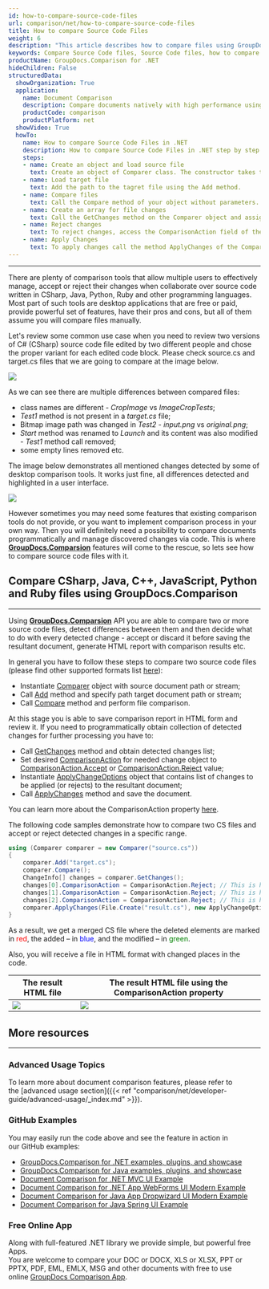 ```yaml
---
id: how-to-compare-source-code-files
url: comparison/net/how-to-compare-source-code-files
title: How to compare Source Code Files
weight: 6
description: "This article describes how to compare files using GroupDocs.Comparison for .NET. You will also learn how to compare two or more Source Code files and how to influence their comparison."
keywords: Compare Source Code files, Source Code files, how to compare Source Code files files, ComparisonAction,  ComparisonAction.Accept, ComparisonAction.Reject
productName: GroupDocs.Comparison for .NET
hideChildren: False
structuredData:
  showOrganization: True
  application:    
    name: Document Comparison   
    description: Compare documents natively with high performance using C# language and GroupDocs.Comparison for .NET
    productCode: comparison
    productPlatform: net
  showVideo: True
  howTo:
    name: How to compare Source Code Files in .NET
    description: How to compare Source Code Files in .NET step by step
    steps:
    - name: Create an object and load source file
      text: Create an object of Comparer class. The constructor takes the source file path or stream parameter. You may specify absolute or relative file path as per your requirements.
    - name: Load target file
      text: Add the path to the tagret file using the Add method.
    - name: Compare files
      text: Call the Compare method of your object without parameters.
    - name: Create an array for file changes
      text: Call the GetChanges method on the Comparer object and assign the result to an array of type ChangeInfo.
    - name: Reject changes
      text: To reject changes, access the ComparisonAction field of the array element and set the Reject value from the enum ComparisonAction.
    - name: Apply Changes
      text: To apply changes call the method ApplyChanges of the Comparer class object. The method takes a file stream parameter of the resulting file and object of ApplyChangeOptions class which should contains a ChangeInfo array.
---
```


***

There are plenty of comparison tools that allow multiple users to effectively manage, accept or reject their changes when collaborate over source code written in CSharp, Java, Python, Ruby and other programming languages. Most part of such tools are desktop applications that are free or paid, provide powerful set of features, have their pros and cons, but all of them assume you will compare files manually.

Let's review some common use case when you need to review two versions of C# (CSharp) source code file edited by two different people and chose the proper variant for each edited code block. Please check source.cs and target.cs files that we are going to compare at the image below.

![](/comparison/net/images/how-to-compare-source-code-files1.png)

As we can see there are multiple differences between compared files:
*   class names are different - *CropImage* vs *ImageCropTests*;
*   *Test1* method is not present in a *target.cs* file;
*   Bitmap image path was changed in *Test2* - *input.png* vs *original.png*;
*   *Start* method was renamed to *Launch* and its content was also modified - *Test1* method call removed;
*   some empty lines removed etc.

The image below demonstrates all mentioned changes detected by some of desktop comparison tools. It works just fine, all differences detected and highlighted in a user interface.

![](/comparison/net/images/how-to-compare-source-code-files2.png)

However sometimes you may need some features that existing comparison tools do not provide, or you want to implement comparison process in your own way. Then you will definitely need a possibility to compare documents programmatically and manage discovered changes via code. This is where **[GroupDocs.Comparsion](https://products.groupdocs.com/comparison/net)** features will come to the rescue, so lets see how to compare source code files with it. 

## Compare CSharp, Java, C++, JavaScript, Python and Ruby files using GroupDocs.Comparison
 
 ---

Using **[GroupDocs.Comparsion](https://products.groupdocs.com/comparison/net)** API you are able to compare two or more source code files, detect differences between them and then decide what to do with every detected change - accept or discard it before saving the resultant document, generate HTML report with comparison results etc.

In general you have to follow these steps to compare two source code files (please find other supported formats list [here](https://wiki.lisbon.dynabic.com/display/comparison/Supported+File+Formats)):

*   Instantiate [Comparer](https://apireference.groupdocs.com/net/comparison/groupdocs.comparison/comparer) object with source document path or stream;
*   Call [Add](https://apireference.groupdocs.com/net/comparison/groupdocs.comparison/comparer/methods/add/index) method and specify path target document path or stream;
*   Call [Compare](https://apireference.groupdocs.com/net/comparison/groupdocs.comparison/comparer) method and perform file comparison.







At this stage you is able to save comparison report in HTML form and review it. If you need to programmatically obtain collection of detected changes for further processing you have to:

*   Call [GetChanges](https://apireference.groupdocs.com/net/comparison/groupdocs.comparison/comparer/methods/getchanges/index) method and obtain detected changes list;
*   Set desired [ComparisonAction](https://apireference.groupdocs.com/net/comparison/groupdocs.comparison.result/changeinfo/properties/comparisonaction) for needed change object to [ComparisonAction.Accept](https://apireference.groupdocs.com/net/comparison/groupdocs.comparison.result/comparisonaction) or [ComparisonAction.Reject](https://apireference.groupdocs.com/net/comparison/groupdocs.comparison.result/comparisonaction) value;
*   Instantiate [ApplyChangeOptions](https://apireference.groupdocs.com/comparison/net/groupdocs.comparison.options/applychangeoptions) object that contains list of changes to be applied (or rejects) to the resultant document;
*   Call [ApplyChanges](https://apireference.groupdocs.com/net/comparison/groupdocs.comparison/comparer/methods/applychanges/index) method and save the document.

You can learn more about the ComparisonAction property [here](https://wiki.lisbon.dynabic.com/display/comparison/How+to+merge+source+code+files).

The following code samples demonstrate how to compare two CS files and accept or reject detected changes in a specific range.

```csharp
using (Comparer comparer = new Comparer("source.cs"))
{
    comparer.Add("target.cs");
    comparer.Compare();
    ChangeInfo[] changes = comparer.GetChanges();
    changes[0].ComparisonAction = ComparisonAction.Reject; // This is how to reject first detected difference;
    changes[1].ComparisonAction = ComparisonAction.Reject; // This is how to reject second detected difference;
    changes[2].ComparisonAction = ComparisonAction.Reject; // This is how to reject third detected difference;
    comparer.ApplyChanges(File.Create("result.cs"), new ApplyChangeOptions { Changes = changes });
}     
```

As a result, we get a merged CS file where the deleted elements are marked in <font color="red">red</font>, the added – in <font color="blue">blue</font>, and the modified – in <font color="green">green</font>. 

Also, you will receive a file in HTML format with changed places in the code.

|  The result HTML file | The result HTML file using the ComparisonAction property |
| --- | --- |
| ![](/comparison/net/images/how-to-compare-source-code-files_result1.PNG) | ![](/comparison/net/images/how-to-compare-source-code-files_result2.PNG) |

## More resources

---

### Advanced Usage Topics
To learn more about document comparison features, please refer to the [advanced usage section]({{< ref "comparison/net/developer-guide/advanced-usage/_index.md" >}}).

### GitHub Examples
You may easily run the code above and see the feature in action in our GitHub examples:
*   [GroupDocs.Comparison for .NET examples, plugins, and showcase](https://github.com/groupdocs-comparison/GroupDocs.Comparison-for-.NET)
*   [GroupDocs.Comparison for Java examples, plugins, and showcase](https://github.com/groupdocs-comparison/GroupDocs.Comparison-for-Java)
*   [Document Comparison for .NET MVC UI Example](https://github.com/groupdocs-comparison/GroupDocs.Comparison-for-.NET-MVC)
*   [Document Comparison for .NET App WebForms UI Modern Example](https://github.com/groupdocs-comparison/GroupDocs.Comparison-for-.NET-WebForms)
*   [Document Comparison for Java App Dropwizard UI Modern Example](https://github.com/groupdocs-comparison/GroupDocs.Comparison-for-Java-Dropwizard)
*   [Document Comparison for Java Spring UI Example](https://github.com/groupdocs-comparison/GroupDocs.Comparison-for-Java-Spring)
    
### Free Online App
Along with full-featured .NET library we provide simple, but powerful free Apps.  
You are welcome to compare your DOC or DOCX, XLS or XLSX, PPT or PPTX, PDF, EML, EMLX, MSG and other documents with free to use online [GroupDocs Comparison App](https://products.groupdocs.app/comparison).
